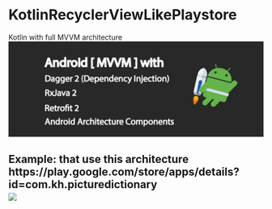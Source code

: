 # KotlinRecyclerViewLikePlaystore
Kotlin with full MVVM architecture 
<img src="https://github.com/piseysen/KotlinRecyclerViewLikePlaystore/blob/master/1_zQ8lmPudBJ1sdtzlkbaA7Q.png"/>
<h2>Example: that use this architecture </hr> 
https://play.google.com/store/apps/details?id=com.kh.picturedictionary
<br/>
<img src="https://lh3.googleusercontent.com/soIGyy-BgGUiOnO77LIkxf_IxeOCB_AE74PT1ZCpMAfs7DYbWrMwtlRluINd5KXzyPQ=w2560-h1378-rw"/>

